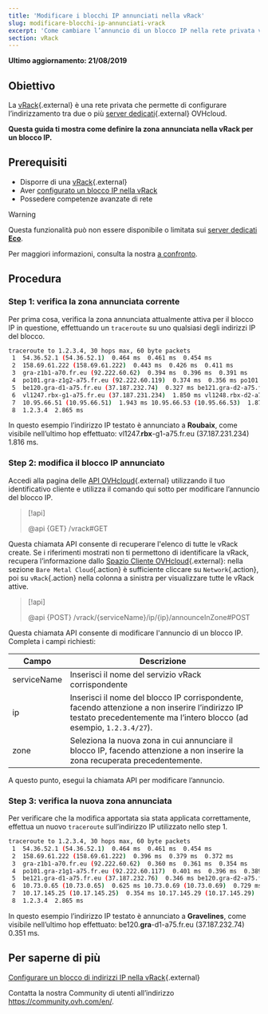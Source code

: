 ```yaml
---
title: 'Modificare i blocchi IP annunciati nella vRack'
slug: modificare-blocchi-ip-annunciati-vrack
excerpt: 'Come cambiare l’annuncio di un blocco IP nella rete privata vRack'
section: vRack
---
```


**Ultimo aggiornamento: 21/08/2019**

## Obiettivo

La [vRack](https://www.ovh.it/soluzioni/vrack/){.external} è una rete privata che permette di configurare l’indirizzamento tra due o più [server dedicati](https://www.ovhcloud.com/it/bare-metal/){.external} OVHcloud.

**Questa guida ti mostra come definire la zona annunciata nella vRack per un blocco IP.**

## Prerequisiti

- Disporre di una [vRack](https://www.ovh.it/soluzioni/vrack/){.external}
- Aver [configurato un blocco IP nella vRack](https://docs.ovh.com/it/dedicated/configurare-blocco-ip-nella-vRack/)
- Possedere competenze avanzate di rete

> [!warning]
> Questa funzionalità può non essere disponibile o limitata sui [server dedicati **Eco**](https://eco.ovhcloud.com/it/about/).
>
> Per maggiori informazioni, consulta la nostra [a confronto](https://eco.ovhcloud.com/it/compare/).

## Procedura

### Step 1: verifica la zona annunciata corrente

Per prima cosa, verifica la zona annunciata attualmente attiva per il blocco IP in questione, effettuando un `traceroute` su uno qualsiasi degli indirizzi IP del blocco. 

```sh
traceroute to 1.2.3.4, 30 hops max, 60 byte packets
 1  54.36.52.1 (54.36.52.1)  0.464 ms  0.461 ms  0.454 ms
 2  158.69.61.222 (158.69.61.222)  0.443 ms  0.426 ms  0.411 ms
 3  gra-z1b1-a70.fr.eu (92.222.60.62)  0.394 ms  0.396 ms  0.391 ms
 4  po101.gra-z1g2-a75.fr.eu (92.222.60.119)  0.374 ms  0.356 ms po101.gra-z1g1-a75.fr.eu (92.222.60.117)  0.333 ms
 5  be120.gra-d1-a75.fr.eu (37.187.232.74)  0.327 ms be121.gra-d2-a75.fr.eu (37.187.232.80)  0.335 ms be120.gra-d2-a75.fr.eu (37.187.232.78)  0.328 ms
 6  vl1247.rbx-g1-a75.fr.eu (37.187.231.234)  1.850 ms vl1248.rbx-d2-a75.fr.eu (37.187.231.252)  1.874 ms vl1247.rbx-g1-a75.fr.eu (37.187.231.234)  1.816 ms
 7  10.95.66.51 (10.95.66.51)  1.943 ms 10.95.66.53 (10.95.66.53)  1.872 ms 10.95.66.59 (10.95.66.59)  1.860 ms
 8  1.2.3.4  2.865 ms
```

In questo esempio l’indirizzo IP testato è annunciato a **Roubaix**, come visibile nell’ultimo hop effettuato: vl1247.**rbx**-g1-a75.fr.eu (37.187.231.234) 1.816 ms.

### Step 2: modifica il blocco IP annunciato

Accedi alla pagina delle [API OVHcloud](https://api.ovh.com/console/){.external} utilizzando il tuo identificativo cliente e utilizza il comando qui sotto per modificare l’annuncio del blocco IP.

> [!api]
>
> @api {GET} /vrack#GET
> 

Questa chiamata API consente di recuperare l'elenco di tutte le vRack create. Se i riferimenti mostrati non ti permettono di identificare la vRack, recupera l’informazione dallo [Spazio Cliente OVHcloud](https://www.ovh.com/auth/?action=gotomanager&from=https://www.ovh.it/&ovhSubsidiary=it){.external}: nella sezione `Bare Metal Cloud`{.action} è sufficiente cliccare su `Network`{.action}, poi su `vRack`{.action} nella colonna a sinistra per visualizzare tutte le vRack attive.

> [!api]
>
> @api {POST} /vrack/{serviceName}/ip/{ip}/announceInZone#POST
> 

Questa chiamata API consente di modificare l'annuncio di un blocco IP. Completa i campi richiesti:

|Campo|Descrizione|
|---|---|
|serviceName|Inserisci il nome del servizio vRack corrispondente|
|ip|Inserisci il nome del blocco IP corrispondente, facendo attenzione a non inserire l’indirizzo IP testato precedentemente ma l’intero blocco (ad esempio, `1.2.3.4/27`).|
|zone|Seleziona la nuova zona in cui annunciare il blocco IP, facendo attenzione a non inserire la zona recuperata precedentemente.|

A questo punto, esegui la chiamata API per modificare l’annuncio.

### Step 3: verifica la nuova zona annunciata

Per verificare che la modifica apportata sia stata applicata correttamente, effettua un nuovo `traceroute` sull’indirizzo IP utilizzato nello step 1.

```sh
traceroute to 1.2.3.4, 30 hops max, 60 byte packets
 1  54.36.52.1 (54.36.52.1)  0.464 ms  0.461 ms  0.454 ms
 2  158.69.61.222 (158.69.61.222)  0.396 ms  0.379 ms  0.372 ms
 3  gra-z1b1-a70.fr.eu (92.222.60.62)  0.360 ms  0.361 ms  0.354 ms
 4  po101.gra-z1g1-a75.fr.eu (92.222.60.117)  0.401 ms  0.396 ms  0.389 ms
 5  be121.gra-d1-a75.fr.eu (37.187.232.76)  0.346 ms be120.gra-d2-a75.fr.eu (37.187.232.78)  0.318 ms be120.gra-d1-a75.fr.eu (37.187.232.74)  0.351 ms
 6  10.73.0.65 (10.73.0.65)  0.625 ms 10.73.0.69 (10.73.0.69)  0.729 ms 10.73.0.65 (10.73.0.65)  0.526 ms
 7  10.17.145.25 (10.17.145.25)  0.354 ms 10.17.145.29 (10.17.145.29)  0.426 ms 10.17.145.25 (10.17.145.25)  0.415 ms
 8  1.2.3.4  2.865 ms
```

In questo esempio l’indirizzo IP testato è annunciato a **Gravelines**, come visibile nell’ultimo hop effettuato: be120.**gra**-d1-a75.fr.eu (37.187.232.74) 0.351 ms.

## Per saperne di più

[Configurare un blocco di indirizzi IP nella vRack](https://docs.ovh.com/it/dedicated/configurare-blocco-ip-nella-vRack/){.external}

Contatta la nostra Community di utenti all’indirizzo <https://community.ovh.com/en/>.